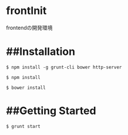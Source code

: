 frontInit
=========

frontendの開発環境

##Installation
=============
```
$ npm install -g grunt-cli bower http-server
```
```
$ npm install
```
```
$ bower install
```
##Getting Started
=============
```
$ grunt start
```
